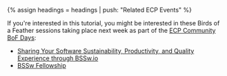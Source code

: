 {% assign headings = headings | push: "Related ECP Events" %}

If you're interested in this tutorial, you might be interested in these Birds of a Feather sessions taking place next week as part of the [ECP Community BoF Days](https://www.exascaleproject.org/event/2023-ecp-community-bof-days/):
* [Sharing Your Software Sustainability, Productivity, and Quality Experience through BSSw.io](https://bssw.io/events/2023-ecp-community-bof-for-bssw-io)
* [BSSw Fellowship](https://bssw.io/events/2023-ecp-community-bof-for-bssw-fellowship)

